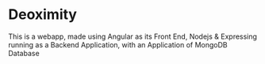 # Deoximity
This is a webapp, made using Angular as its Front End, Nodejs &amp; Expressing running as a Backend Application, with an Application of MongoDB Database
